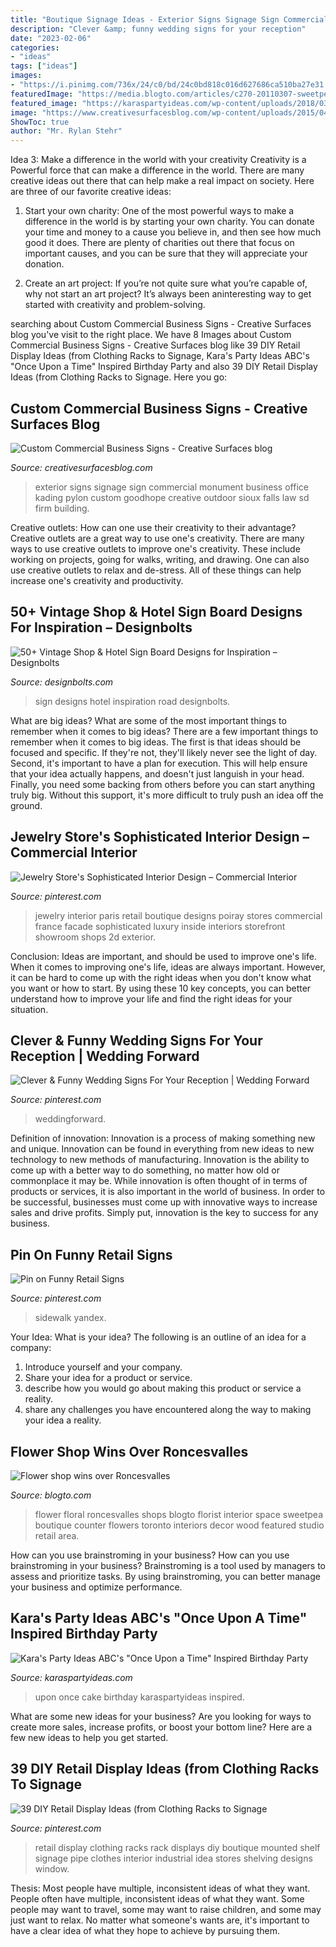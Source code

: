 ```yaml
---
title: "Boutique Signage Ideas - Exterior Signs Signage Sign Commercial Monument Business Office Kading Pylon Custom Goodhope Creative Outdoor Sioux Falls Law Sd Firm Building"
description: "Clever &amp; funny wedding signs for your reception"
date: "2023-02-06"
categories:
- "ideas"
tags: ["ideas"]
images:
- "https://i.pinimg.com/736x/24/c0/bd/24c0bd818c016d627686ca510ba27e31.jpg"
featuredImage: "https://media.blogto.com/articles/c270-20110307-sweetpeas11.jpg?width=1300&amp;quality=70"
featured_image: "https://karaspartyideas.com/wp-content/uploads/2018/03/Enchanted-Cake.jpg"
image: "https://www.creativesurfacesblog.com/wp-content/uploads/2015/04/Kading-Law-Firm-2.jpg"
ShowToc: true
author: "Mr. Rylan Stehr"
---
```



Idea 3: Make a difference in the world with your creativity
Creativity is a Powerful force that can make a difference in the world. There are many creative ideas out there that can help make a real impact on society. Here are three of our favorite creative ideas:
1. Start your own charity: One of the most powerful ways to make a difference in the world is by starting your own charity. You can donate your time and money to a cause you believe in, and then see how much good it does. There are plenty of charities out there that focus on important causes, and you can be sure that they will appreciate your donation.

2. Create an art project: If you’re not quite sure what you’re capable of, why not start an art project? It’s always been aninteresting way to get started with creativity and problem-solving.

	

		
searching about Custom Commercial Business Signs - Creative Surfaces blog you've visit to the right place. We have 8 Images about Custom Commercial Business Signs - Creative Surfaces blog like 39 DIY Retail Display Ideas (from Clothing Racks to Signage, Kara&#039;s Party Ideas ABC&#039;s &quot;Once Upon a Time&quot; Inspired Birthday Party and also 39 DIY Retail Display Ideas (from Clothing Racks to Signage. Here you go:
		
    
## Custom Commercial Business Signs - Creative Surfaces Blog

<img loading=lazy src="https://www.creativesurfacesblog.com/wp-content/uploads/2015/04/Kading-Law-Firm-2.jpg" onerror="this.onerror=null;this.src='https://tse1.mm.bing.net/th?id=OIP.RTCAWA9OCLCXgYlF9nz1fAHaFj&amp;pid=15.1';" alt="Custom Commercial Business Signs - Creative Surfaces blog">

_Source: creativesurfacesblog.com_

>exterior signs signage sign commercial monument business office kading pylon custom goodhope creative outdoor sioux falls law sd firm building. 

	

Creative outlets: How can one use their creativity to their advantage?
Creative outlets are a great way to use one's creativity. There are many ways to use creative outlets to improve one's creativity. These include working on projects, going for walks, writing, and drawing. One can also use creative outlets to relax and de-stress. All of these things can help increase one's creativity and productivity.

    
## 50+ Vintage Shop &amp; Hotel Sign Board Designs For Inspiration – Designbolts

<img loading=lazy src="http://www.designbolts.com/wp-content/uploads/2014/06/Road-Shop-Sign-Board-Designs-Ideas-15.jpg" onerror="this.onerror=null;this.src='https://tse4.mm.bing.net/th?id=OIP.hGaXCnLB61PFTh7j8W7legHaGV&amp;pid=15.1';" alt="50+ Vintage Shop &amp; Hotel Sign Board Designs for Inspiration – Designbolts">

_Source: designbolts.com_

>sign designs hotel inspiration road designbolts. 

	

What are big ideas? What are some of the most important things to remember when it comes to big ideas?
There are a few important things to remember when it comes to big ideas. The first is that ideas should be focused and specific. If they're not, they'll likely never see the light of day. Second, it's important to have a plan for execution. This will help ensure that your idea actually happens, and doesn't just languish in your head. Finally, you need some backing from others before you can start anything truly big. Without this support, it's more difficult to truly push an idea off the ground.

    
## Jewelry Store&#039;s Sophisticated Interior Design – Commercial Interior

<img loading=lazy src="https://i.pinimg.com/736x/5a/2d/18/5a2d18dc8c8d53f174b0672746c65e26--retail-boutique-retail-shop.jpg" onerror="this.onerror=null;this.src='https://tse2.mm.bing.net/th?id=OIP.J2v7B30RySBGv4hT96f-AQHaE8&amp;pid=15.1';" alt="Jewelry Store&#039;s Sophisticated Interior Design – Commercial Interior">

_Source: pinterest.com_

>jewelry interior paris retail boutique designs poiray stores commercial france facade sophisticated luxury inside interiors storefront showroom shops 2d exterior. 

	

Conclusion: Ideas are important, and should be used to improve one's life.
When it comes to improving one's life, ideas are always important. However, it can be hard to come up with the right ideas when you don't know what you want or how to start. By using these 10 key concepts, you can better understand how to improve your life and find the right ideas for your situation.

    
## Clever &amp; Funny Wedding Signs For Your Reception | Wedding Forward

<img loading=lazy src="https://i.pinimg.com/originals/1c/d5/d0/1cd5d0edbc0a6f049c7bf9a1cfdd43ee.jpg" onerror="this.onerror=null;this.src='https://tse1.mm.bing.net/th?id=OIP.ahmWthJAJ2P0-X4Rjt4CqQHaLG&amp;pid=15.1';" alt="Clever &amp; Funny Wedding Signs For Your Reception | Wedding Forward">

_Source: pinterest.com_

>weddingforward. 

	

Definition of innovation:
Innovation is a process of making something new and unique. Innovation can be found in everything from new ideas to new technology to new methods of manufacturing. Innovation is the ability to come up with a better way to do something, no matter how old or commonplace it may be.
While innovation is often thought of in terms of products or services, it is also important in the world of business. In order to be successful, businesses must come up with innovative ways to increase sales and drive profits. Simply put, innovation is the key to success for any business.

    
## Pin On Funny Retail Signs

<img loading=lazy src="https://i.pinimg.com/736x/24/c0/bd/24c0bd818c016d627686ca510ba27e31.jpg" onerror="this.onerror=null;this.src='https://tse1.mm.bing.net/th?id=OIP.w3pIjLL67q4Ojg52EJ81cAHaNK&amp;pid=15.1';" alt="Pin on Funny Retail Signs">

_Source: pinterest.com_

>sidewalk yandex. 

	

Your Idea: What is your idea?
The following is an outline of an idea for a company:
1. Introduce yourself and your company.
2. Share your idea for a product or service.
3. describe how you would go about making this product or service a reality.
4. share any challenges you have encountered along the way to making your idea a reality.

    
## Flower Shop Wins Over Roncesvalles

<img loading=lazy src="https://media.blogto.com/articles/c270-20110307-sweetpeas11.jpg?width=1300&amp;quality=70" onerror="this.onerror=null;this.src='https://tse1.mm.bing.net/th?id=OIP.MTgJFovGhaly6ckpcNKXKAHaFp&amp;pid=15.1';" alt="Flower shop wins over Roncesvalles">

_Source: blogto.com_

>flower floral roncesvalles shops blogto florist interior space sweetpea boutique counter flowers toronto interiors decor wood featured studio retail area. 

	

How can you use brainstroming in your business?
How can you use brainstroming in your business? Brainstroming is a tool used by managers to assess and prioritize tasks. By using brainstroming, you can better manage your business and optimize performance.

    
## Kara&#039;s Party Ideas ABC&#039;s &quot;Once Upon A Time&quot; Inspired Birthday Party

<img loading=lazy src="https://karaspartyideas.com/wp-content/uploads/2018/03/Enchanted-Cake.jpg" onerror="this.onerror=null;this.src='https://tse1.mm.bing.net/th?id=OIP.HFnhJEk8Wq--SdIAa0WLggHaLH&amp;pid=15.1';" alt="Kara&#039;s Party Ideas ABC&#039;s &quot;Once Upon a Time&quot; Inspired Birthday Party">

_Source: karaspartyideas.com_

>upon once cake birthday karaspartyideas inspired. 

	

What are some new ideas for your business?
Are you looking for ways to create more sales, increase profits, or boost your bottom line? Here are a few new ideas to help you get started.

    
## 39 DIY Retail Display Ideas (from Clothing Racks To Signage

<img loading=lazy src="https://i.pinimg.com/originals/c3/88/01/c38801cb9e40c95f3a9c9802f50a5759.jpg" onerror="this.onerror=null;this.src='https://tse4.mm.bing.net/th?id=OIP.kPes8huvMArTsbPzuClelAHaJ4&amp;pid=15.1';" alt="39 DIY Retail Display Ideas (from Clothing Racks to Signage">

_Source: pinterest.com_

>retail display clothing racks rack displays diy boutique mounted shelf signage pipe clothes interior industrial idea stores shelving designs window. 

	

Thesis: Most people have multiple, inconsistent ideas of what they want.
People often have multiple, inconsistent ideas of what they want. Some people may want to travel, some may want to raise children, and some may just want to relax. No matter what someone's wants are, it's important to have a clear idea of what they hope to achieve by pursuing them.

